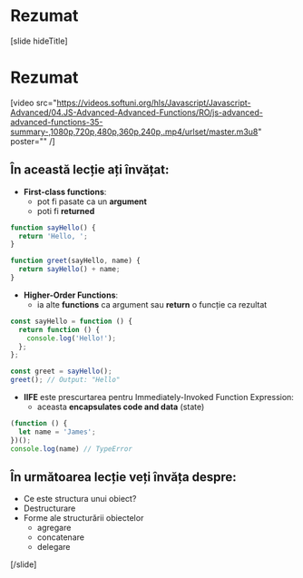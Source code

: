 # Rezumat

[slide hideTitle]

# Rezumat

[video src="https://videos.softuni.org/hls/Javascript/Javascript-Advanced/04.JS-Advanced-Advanced-Functions/RO/js-advanced-advanced-functions-35-summary-,1080p,720p,480p,360p,240p,.mp4/urlset/master.m3u8" poster="" /]

## În această lecție ați învățat:

- **First-class functions**:
  - pot fi pasate ca un **argument**
  - poti fi **returned**

```js
function sayHello() {
  return 'Hello, ';
}

function greet(sayHello, name) {
  return sayHello() + name;
}
```

- **Higher-Order Functions**:
  - ia alte **functions** ca argument sau **return** o funcție ca rezultat

```js
const sayHello = function () {
  return function () {
    console.log('Hello!');
  };
};

const greet = sayHello();
greet(); // Output: "Hello"
```


- **IIFE** este prescurtarea pentru Immediately-Invoked Function Expression:
  - aceasta **encapsulates code and data** \(state\)

```js
(function () {
  let name = 'James';
})();
console.log(name) // TypeError
```


## În următoarea lecție veți învăța despre:

- Ce este structura unui obiect?
- Destructurare
- Forme ale structurării obiectelor
  - agregare
  - concatenare
  - delegare

[/slide]
